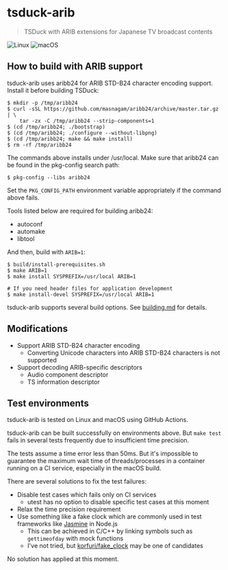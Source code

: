 # tsduck-arib

> TSDuck with ARIB extensions for Japanese TV broadcast contents

![Linux](https://github.com/masnagam/tsduck-arib/workflows/Linux/badge.svg)
![macOS](https://github.com/masnagam/tsduck-arib/workflows/macOS/badge.svg)

## How to build with ARIB support

tsduck-arib uses aribb24 for ARIB STD-B24 character encoding support.  Install
it before building TSDuck:

```consone
$ mkdir -p /tmp/aribb24
$ curl -sSL https://github.com/masnagam/aribb24/archive/master.tar.gz | \
    tar -zx -C /tmp/aribb24 --strip-components=1
$ (cd /tmp/aribb24; ./bootstrap)
$ (cd /tmp/aribb24; ./configure --without-libpng)
$ (cd /tmp/aribb24; make && make install)
$ rm -rf /tmp/aribb24
```

The commands above installs under /usr/local.  Make sure that aribb24 can be
found in the pkg-config search path:

```console
$ pkg-config --libs aribb24
```

Set the `PKG_CONFIG_PATH` environment variable appropriately if the command
above fails.

Tools listed below are required for building aribb24:

* autoconf
* automake
* libtool

And then, build with `ARIB=1`:

```console
$ build/install-prerequisites.sh
$ make ARIB=1
$ make install SYSPREFIX=/usr/local ARIB=1

# If you need header files for application development
$ make install-devel SYSPREFIX=/usr/local ARIB=1
```

tsduck-arib supports several build options.  See [building.md] for details.

[building.md]: src/doc/building.md

## Modifications

* Support ARIB STD-B24 character encoding
  * Converting Unicode characters into ARIB STD-B24 characters is not supported
* Support decoding ARIB-specific descriptors
  * Audio component descriptor
  * TS information descriptor

## Test environments

tsduck-arib is tested on Linux and macOS using GitHub Actions.

tsduck-arib can be built successfully on environments above.  But `make test`
fails in several tests frequently due to insufficient time precision.

The tests assume a time error less than 50ms.  But it's impossible to guarantee
the maximum wait time of threads/processes in a container running on a CI
service, especially in the macOS build.

There are several solutions to fix the test failures:

* Disable test cases which fails only on CI services
  * utest has no option to disable specific test cases at this moment
* Relax the time precision requirement
* Use something like a fake clock which are commonly used in test frameworks
  like [Jasmine] in Node.js
  * This can be achieved in C/C++ by linking symbols such as `gettimeofday`
    with mock functions
  * I've not tried, but [korfuri/fake_clock] may be one of candidates

No solution has applied at this moment.

[Jasmine]: https://jasmine.github.io/api/edge/Clock.html
[korfuri/fake_clock]: https://github.com/korfuri/fake_clock
